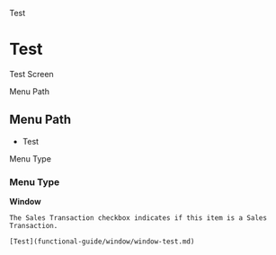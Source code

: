 
Test
# Test


Test Screen

Menu Path
## Menu Path



- Test

Menu Type
### Menu Type

**Window**

```
The Sales Transaction checkbox indicates if this item is a Sales Transaction.
```

```
[Test](functional-guide/window/window-test.md)
```